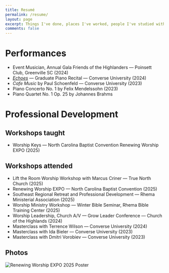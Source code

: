 ```yaml
---
title: Resumé
permalink: /resume/
layout: page
excerpt: Things I've done, places I've worked, people I've studied with.
comments: false
---
```

# Performances
* Event Musician, Annual Gala Friends of the Highlanders — Poinsett Club, Greenville SC (2024)
* *[Echoes](http://www.jonahlosh.com/graduate-piano-recital)* — Graduate Piano Recital — Converse University (2024)
* *Cafe Music* by Paul Schoenfeld — Converse University (2023)
* Piano Concerto No. 1 by Felix Mendelssohn (2023)
* Piano Quartet No. 1 Op. 25 by Johannes Brahms

# Professional Development
## Workshops taught
* Worship Keys — North Carolina Baptist Convention Renewing Worship EXPO (2025)

## Workshops attended
* Lift the Room Worship Workshop with Marcus Criner — True North Church (2025)
* Renewing Worship EXPO — North Carolina Baptist Convention (2025)
* Southeast Regional Retreat and Professional Development — Rhema Ministerial Association (2025)
* Worship Ministry Workshop — Winter Bible Seminar, Rhema Bible Training Center (2025)
* Worship Leadership, Church A/V — Grow Leader Conference — Church of the Highlands (2024)
* Masterclass with Terrence Wilson — Converse University (2024)
* Masterclass with Ida Bieler — Converse University (2023)
* Masterclass with Dmitri Vorobiev — Converse University (2023)

## Photos
![Renewing Worship EXPO 2025 Poster](https://jonahlosh.com/assets/img/ncbcwc-jonahlosh.png)
